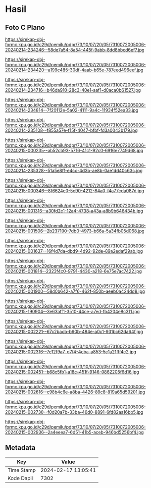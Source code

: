 # Hasil

## Foto C Plano

https://sirekap-obj-formc.kpu.go.id/c29d/pemilu/pdpr/73/10/07/20/05/7310072005006-20240214-234246--58de7a54-8a54-445f-9abb-8dd8bbcd6ef7.jpg

https://sirekap-obj-formc.kpu.go.id/c29d/pemilu/pdpr/73/10/07/20/05/7310072005006-20240214-234420--a199c485-30df-4aab-b65e-787eed496eef.jpg

https://sirekap-obj-formc.kpu.go.id/c29d/pemilu/pdpr/73/10/07/20/05/7310072005006-20240214-234716--b46da910-28c3-40e1-aaf1-d0aca0b61527.jpg

https://sirekap-obj-formc.kpu.go.id/c29d/pemilu/pdpr/73/10/07/20/05/7310072005006-20240214-234814--7f20112e-5a02-4111-9a4c-11934f52ea33.jpg

https://sirekap-obj-formc.kpu.go.id/c29d/pemilu/pdpr/73/10/07/20/05/7310072005006-20240214-235108--f855a57e-f15f-4047-bfbf-fd3a0043b179.jpg

https://sirekap-obj-formc.kpu.go.id/c29d/pemilu/pdpr/73/10/07/20/05/7310072005006-20240215-000235--ab52cb93-5716-41c1-92c0-6916e7749d68.jpg

https://sirekap-obj-formc.kpu.go.id/c29d/pemilu/pdpr/73/10/07/20/05/7310072005006-20240214-235328--51a5e8ff-e4cc-4d3b-ae8b-0ae1dd40c63c.jpg

https://sirekap-obj-formc.kpu.go.id/c29d/pemilu/pdpr/73/10/07/20/05/7310072005006-20240215-000346--8f6624e0-5c90-4212-84a0-f4a77cda087d.jpg

https://sirekap-obj-formc.kpu.go.id/c29d/pemilu/pdpr/73/10/07/20/05/7310072005006-20240215-001316--a30fd2c1-12a4-4738-a43a-a8b9b646434b.jpg

https://sirekap-obj-formc.kpu.go.id/c29d/pemilu/pdpr/73/10/07/20/05/7310072005006-20240215-001506--2b237100-7db0-4973-b66a-5a34fb05d068.jpg

https://sirekap-obj-formc.kpu.go.id/c29d/pemilu/pdpr/73/10/07/20/05/7310072005006-20240215-001637--16f4d7da-dbd9-4d92-92de-89a2edaf29ab.jpg

https://sirekap-obj-formc.kpu.go.id/c29d/pemilu/pdpr/73/10/07/20/05/7310072005006-20240215-001814--2323f4c0-9791-4430-a218-6e75e7ac7422.jpg

https://sirekap-obj-formc.kpu.go.id/c29d/pemilu/pdpr/73/10/07/20/05/7310072005006-20240215-001900--58d0b642-a7f6-462f-850b-aeeb0a424dd8.jpg

https://sirekap-obj-formc.kpu.go.id/c29d/pemilu/pdpr/73/10/07/20/05/7310072005006-20240215-190904--3e63aff1-3510-44ce-a7ed-fb4204e8c311.jpg

https://sirekap-obj-formc.kpu.go.id/c29d/pemilu/pdpr/73/10/07/20/05/7310072005006-20240215-002221--67c2bacb-b90b-484e-a0c1-931bc62da64f.jpg

https://sirekap-obj-formc.kpu.go.id/c29d/pemilu/pdpr/73/10/07/20/05/7310072005006-20240215-002316--7e12f9a7-d7f4-4cba-a853-5c1a21fff4c2.jpg

https://sirekap-obj-formc.kpu.go.id/c29d/pemilu/pdpr/73/10/07/20/05/7310072005006-20240215-002451--b68c5fb1-a18c-451f-9146-0862205f6d16.jpg

https://sirekap-obj-formc.kpu.go.id/c29d/pemilu/pdpr/73/10/07/20/05/7310072005006-20240215-002616--c98b4c6e-a8ba-4426-89c8-819a65d59201.jpg

https://sirekap-obj-formc.kpu.go.id/c29d/pemilu/pdpr/73/10/07/20/05/7310072005006-20240215-002730--f0d20a7b-33ba-46d0-8891-6fd82aa16bb5.jpg

https://sirekap-obj-formc.kpu.go.id/c29d/pemilu/pdpr/73/10/07/20/05/7310072005006-20240215-002936--2a4eeea7-6d51-41b5-aceb-946bd5256bf4.jpg


## Metadata

| Key        | Value               |
| ---------- | ------------------- |
| Time Stamp | 2024-02-17 13:05:41 |
| Kode Dapil | 7302                |



